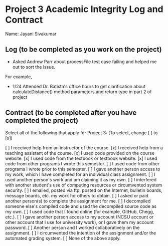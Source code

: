# Project 3 Academic Integrity Log and Contract

Name: Jayani Sivakumar

## Log (to be completed as you work on the project)

* Asked Andrew Parr about processFile test case failing and helped me out to sort the issue.

For example, 

* 1/24 Attended Dr. Batista's office hours to get clarification about calculateDistance() method parameters and return type in part 2 of project

## Contract (to be completed after you have completed the project)

Select all of the following that apply for Project 3: (To select, change [ ] to [x])

[ ] I received help from an instructor of the course.
[x] I received help from a teaching assistant of the course.
[x] I used code provided on the course website.
[x] I used code from the textbook or textbook website.
[x] I used code from other programs I wrote this semester.
[ ] I used code from other programs I wrote prior to this semester.
[ ] I gave another person access to my work, which I have completed for an individual class assignment.
[ ] I used another person's work and am claiming it as my own.
[ ] I interfered with another student's use of computing resources or circumvented system security.
[ ] I emailed, posted via ftp, posted on the Internet, bulletin boards, message boards, etc. my work for others to obtain.
[ ] I asked or paid another person(s) to complete the assignment for me.
[ ] I decompiled someone else's compiled code and used the decompiled source code as my own.
[ ] I used code that I found online (for example, GitHub, Chegg, etc.).
[ ] I gave another person access to my account (NCSU account or other account that I use for university work), or I gave them my account password.
[ ] Another person and I worked collaboratively on the assignment.
[ ] I circumvented the intention of the assignment and/or the automated grading system.
[ ] None of the above apply.